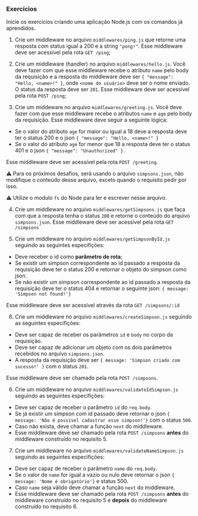 ### Exercícios

Inicie os exercícios criando uma aplicação Node.js com os comandos já aprendidos.

1. Crie um middleware no arquivo `middlewares/ping.js` que retorne uma resposta com status igual a 200 e a string `"pong!"`. Esse middleware deve ser acessível pela rota `GET /ping`;

2. Crie um middleware (handler) no arquivo `middlewares/hello.js`. Você deve fazer com que esse middleware recebe o atributo `name` pelo body da requisição e a resposta do middleware deve ser `{ "message": "Hello, <name>!" }`, onde `<nome do usuário>` deve ser o nome enviado. O status da resposta deve ser `201`. Esse middleware deve ser acessível pela rota `POST /ping`;

3. Crie um middeware no arquivo `middlewares/greeting.js`. Você deve fazer com que esse middleware recebe o atributos `name` e `age` pelo body da requisição. Esse middleware deve seguir a seguinte lógica:

- Se o valor do atributo `age` for maior ou igual a 18 deve a resposta deve ter o status 200 e o json `{ "message": "Hello, <name>!" }`
- Se o valor do atributo `age` for menor que 18 a resposta deve ter o status 401 e o json `{ "message": "Unauthorized" }`.

Esse middleware deve ser acessível pela rota `POST /greeting`.

:warning: Para os próximos desafios, será usando o arquivo `simpsons.json`, não modifique o conteúdo desse arquivo, exceto quando o requisito pedir por isso.

:warning: Utilize o modulo `fs` do Node para ler e escrever nesse arquivo.

4. Crie um middleware no arquivo `middlewares/getSimpsons.js` que faça com que a resposta tenha o status `200` e 
retorne o conteúdo do arquivo `simpsons.json`. Esse middleware deve ser acessível pela rota `GET /simpsons`

5. Crie um middleware no arquivo `middlewares/getSimpsonById.js` seguindo as seguintes especifições:

* Deve receber o id como **parâmetro de rota**;
* Se existir um simpson correspondente ao id passado a resposta da requisição deve ter o status 200 e retornar o objeto do simpson como json.
* Se não existir um simpson correspondente ao id passado a resposta da requisição deve ter o status 404 e retornar o seguinte json: `{ message: 'Simpson not found!'}`

Esse middleware deve ser acessível através da rota `GET /simpsons/:id`


6. Crie um middleware no arquivo `middlewares/createSimpson.js` seguindo as seguintes especifições:
* Deve ser capaz de receber os parâmetros `id` e `body` no corpo da requisição.
* Deve ser capaz de adicionar um objeto com os dois parâmetros recebidos no arquivo `simpsons.json`.
* A resposta da requisição deve ser `{ message: 'Simpson criado com sucesso!' }` com o status `201`.

Esse middleware deve ser chamado pela rota `POST /simpsons`.

6. Crie um middleware no arquivo `middlewares/validateIdSimpson.js` seguindo as seguintes especifições:
* Deve ser capaz de receber o parâmetro `id` do `req.body`.
* Se já existir um simpson com id passado deve retornar o json `{ message: 'Não é possível cadastrar esse simpson!'}` com o status `500`.
* Caso não exista, deve chamar a função `next` do middleware.
* Esse middleware deve ser chamado pela rota `POST /simpsons` **antes** do middleware construído no requisito 5.

7. Crie um middleware no arquivo `middlewares/validateNameSimpson.js` seguindo as seguintes especifições:
* Deve ser capaz de receber o parâmetro `name` do `req.body`.
* Se o valor de `name` for igual a vazio ou nulo deve retornar o json `{ message: 'Nome é obrigatório'}` e status 500.
* Caso `name` seja válido deve chamar a função `next` do middleware.
* Esse middleware deve ser chamado pela rota `POST /simpsons` **antes** do middleware construído no requisito 5 e **depois** do middleware construído no requisito 6.